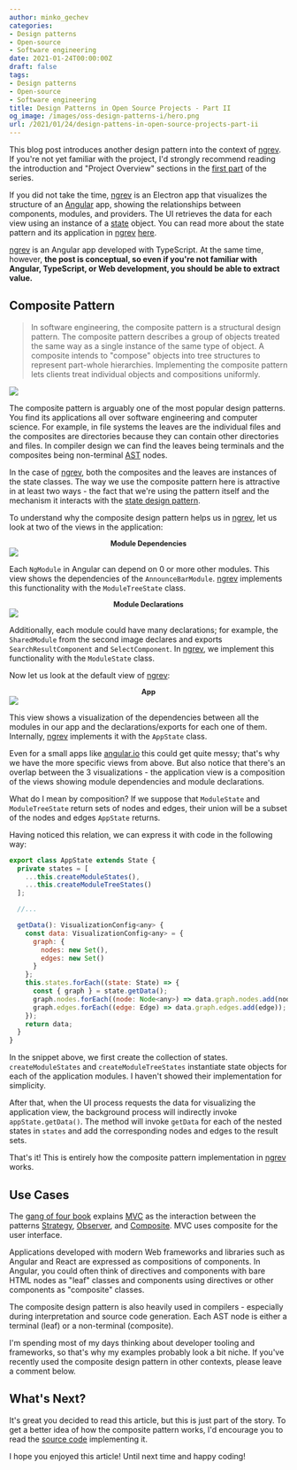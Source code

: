 ```yaml
---
author: minko_gechev
categories:
- Design patterns
- Open-source
- Software engineering
date: 2021-01-24T00:00:00Z
draft: false
tags:
- Design patterns
- Open-source
- Software engineering
title: Design Patterns in Open Source Projects - Part II
og_image: /images/oss-design-patterns-i/hero.png
url: /2021/01/24/design-pattens-in-open-source-projects-part-ii
---
```


This blog post introduces another design pattern into the context of [ngrev](https://github.com/mgechev/ngrev). If you're not yet familiar with the project, I'd strongly recommend reading the introduction and "Project Overview" sections in the [first part](https://blog.mgechev.com/2021/01/18/design-pattens-in-open-source-projects-part-i/) of the series.

If you did not take the time, [ngrev](https://github.com/mgechev/ngrev) is an Electron app that visualizes the structure of an [Angular](https://angular.io) app, showing the relationships between components, modules, and providers. The UI retrieves the data for each view using an instance of a [state](https://en.wikipedia.org/wiki/State_pattern) object. You can read more about the state pattern and its application in [ngrev](https://github.com/mgechev/ngrev) [here](https://blog.mgechev.com/2021/01/18/design-pattens-in-open-source-projects-part-i/).

[ngrev](https://github.com/mgechev/ngrev) is an Angular app developed with TypeScript. At the same time, however, **the post is conceptual, so even if you're not familiar with Angular, TypeScript, or Web development, you should be able to extract value.**

## Composite Pattern

>In software engineering, the composite pattern is a structural design pattern. The composite pattern describes a group of objects treated the same way as a single instance of the same type of object. A composite intends to "compose" objects into tree structures to represent part-whole hierarchies. Implementing the composite pattern lets clients treat individual objects and compositions uniformly.

<img src="/images/oss-design-patterns-ii/composite.svg" style="display: block; margin: auto;">

The composite pattern is arguably one of the most popular design patterns. You find its applications all over software engineering and computer science. For example, in file systems the leaves are the individual files and the composites are directories because they can contain other directories and files. In compiler design we can find the leaves being terminals and the composites being non-terminal [AST](https://en.wikipedia.org/wiki/Abstract_syntax_tree) nodes.

In the case of [ngrev](https://github.com/mgechev/ngrev), both the composites and the leaves are instances of the state classes. The way we use the composite pattern here is attractive in at least two ways - the fact that we're using the pattern itself and the mechanism it interacts with the [state design pattern](https://en.wikipedia.org/wiki/State_pattern).

To understand why the composite design pattern helps us in [ngrev](https://github.com/mgechev/ngrev), let us look at two of the views in the application:

<div style="text-align: center; font-size: 0.9em; font-weight: bold;">Module Dependencies</div>
<img src="/images/oss-design-patterns-ii/module-dependencies.png" style="display: block; margin: auto;">

Each `NgModule` in Angular can depend on 0 or more other modules. This view shows the dependencies of the `AnnounceBarModule`. [ngrev](https://github.com/mgechev/ngrev) implements this functionality with the `ModuleTreeState` class.

<div style="text-align: center; font-size: 0.9em; font-weight: bold;">Module Declarations</div>
<img src="/images/oss-design-patterns-ii/module-declarations.png" style="display: block; margin: auto;">

Additionally, each module could have many declarations; for example, the `SharedModule` from the second image declares and exports `SearchResultComponent` and `SelectComponent`. In [ngrev](https://github.com/mgechev/ngrev), we implement this functionality with the `ModuleState` class.

Now let us look at the default view of [ngrev](https://github.com/mgechev/ngrev):

<div style="text-align: center; font-size: 0.9em; font-weight: bold;">App</div>
<img src="/images/oss-design-patterns-ii/app.png" style="display: block; margin: auto;">

This view shows a visualization of the dependencies between all the modules in our app and the declarations/exports for each one of them. Internally, [ngrev](https://github.com/mgechev/ngrev) implements it with the `AppState` class.

Even for a small apps like [angular.io](https://angular.io) this could get quite messy; that's why we have the more specific views from above. But also notice that there's an overlap between the 3 visualizations - the application view is a composition of the views showing module dependencies and module declarations.

What do I mean by composition? If we suppose that `ModuleState` and `ModuleTreeState` return sets of nodes and edges, their union will be a subset of the nodes and edges `AppState` returns.

Having noticed this relation, we can express it with code in the following way:

```javascript
export class AppState extends State {
  private states = [
    ...this.createModuleStates(),
    ...this.createModuleTreeStates()
  ];

  //...

  getData(): VisualizationConfig<any> {
    const data: VisualizationConfig<any> = {
      graph: {
        nodes: new Set(),
        edges: new Set()
      }
    };
    this.states.forEach((state: State) => {
      const { graph } = state.getData();
      graph.nodes.forEach((node: Node<any>) => data.graph.nodes.add(node));
      graph.edges.forEach((edge: Edge) => data.graph.edges.add(edge));
    });
    return data;
  }
}
```

In the snippet above, we first create the collection of states. `createModuleStates` and `createModuleTreeStates` instantiate state objects for each of the application modules. I haven't showed their implementation for simplicity.

After that, when the UI process requests the data for visualizing the application view, the background process will indirectly invoke `appState.getData()`. The method will invoke `getData` for each of the nested states in `states` and add the corresponding nodes and edges to the result sets.

That's it! This is entirely how the composite pattern implementation in [ngrev](https://github.com/mgechev/ngrev) works.

## Use Cases

The [gang of four book](https://en.wikipedia.org/wiki/Design_Patterns) explains [MVC](https://en.wikipedia.org/wiki/Model%E2%80%93view%E2%80%93controller) as the interaction between the patterns [Strategy](https://en.wikipedia.org/wiki/Strategy_pattern), [Observer](https://en.wikipedia.org/wiki/Observer_pattern), and [Composite](https://en.wikipedia.org/wiki/Composite_pattern). MVC uses composite for the user interface.

Applications developed with modern Web frameworks and libraries such as Angular and React are expressed as compositions of components. In Angular, you could often think of directives and components with bare HTML nodes as "leaf" classes and components using directives or other components as "composite" classes.

The composite design pattern is also heavily used in compilers - especially during interpretation and source code generation. Each AST node is either a terminal (leaf) or a non-terminal (composite).

I'm spending most of my days thinking about developer tooling and frameworks, so that's why my examples probably look a bit niche. If you've recently used the composite design pattern in other contexts, please leave a comment below.

## What's Next?

It's great you decided to read this article, but this is just part of the story. To get a better idea of how the composite pattern works, I'd encourage you to read the [source code](https://github.com/mgechev/ngrev/blob/master/src/electron/states/app.state.ts) implementing it.

I hope you enjoyed this article! Until next time and happy coding!

